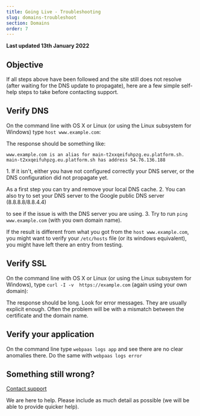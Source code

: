 ```yaml
---
title: Going Live - Troubleshooting
slug: domains-troubleshoot
section: Domains
order: 7
---
```


**Last updated 13th January 2022**


## Objective  

If all steps above have been followed and the site still does not resolve (after waiting for the DNS update to propagate), here are a few simple self-help steps to take before contacting support.


## Verify DNS

On the command line with OS X or Linux (or using the Linux subsystem for Windows) type `host www.example.com`:

The response should be something like:

```text
www.example.com is an alias for main-t2xxqeifuhpzg.eu.platform.sh.
main-t2xxqeifuhpzg.eu.platform.sh has address 54.76.136.188
```

1\. If it isn't, either you have not configured correctly your DNS server, or the DNS configuration did not propagate yet.

   As a first step you can try and remove your local DNS cache.
2\. You can also try to set your DNS server to the Google public DNS server (8.8.8.8/8.8.4.4)

   to see if the issue is with the DNS server you are using.
3\. Try to run `ping www.example.com` (with you own domain name).

   If the result is different from what you got from the `host www.example.com`,
   you might want to verify your `/etc/hosts` file (or its windows equivalent),
   you might have left there an entry from testing.

## Verify SSL

On the command line with OS X or Linux (or using the Linux subsystem for Windows),
type `curl -I -v  https://example.com` (again using your own domain):

The response should be long. Look for error messages.
They are usually explicit enough.
Often the problem will be with a mismatch between the certificate and the domain name.

## Verify your application

On the command line type `webpaas logs app` and see there are no clear anomalies there.
Do the same with `webpaas logs error`

## Something still wrong?

[Contact support](../overview-get-support)

We are here to help. Please include as much detail as possible (we will be able to provide quicker help).
